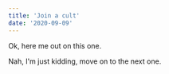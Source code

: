 ```yaml
---
title: 'Join a cult'
date: '2020-09-09'
---
```


Ok, here me out on this one. 

Nah, I'm just kidding, move on to the next one.